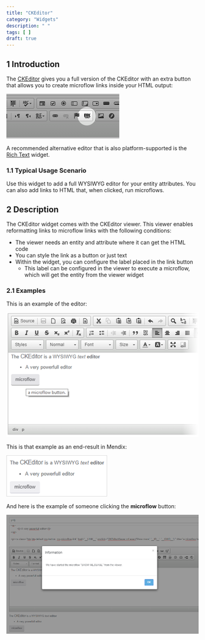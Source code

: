 ```yaml
---
title: "CKEditor"
category: "Widgets"
description: " "
tags: [ ]
draft: true
---
```


## 1 Introduction

The [CKEditor](https://appstore.home.mendix.com/link/app/1715/) gives you a full version of the CKEditor with an extra button that allows you to create microflow links inside your HTML output:

![](attachments/ckeditor/microflow-button.png)

A recommended alternative editor that is also platform-supported is the [Rich Text](https://appstore.home.mendix.com/link/app/74889/) widget.

### 1.1 Typical Usage Scenario

Use this widget to add a full WYSIWYG editor for your entity attributes. You can also add links to HTML that, when clicked, run microflows.

## 2 Description

The CKEditor widget comes with the CKEditor viewer. This viewer enables reformatting links to microflow links with the following conditions:

* The viewer needs an entity and attribute where it can get the HTML code
* You can style the link as a button or just text
* Within the widget, you can configure the label placed in the link button
	* This label can be configured in the viewer to execute a microflow, which will get the entity from the viewer widget

### 2.1 Examples

This is an example of the editor:

![](attachments/ckeditor/editor.png)

This is that example as an end-result in Mendix:

![](attachments/ckeditor/end-result.png)

And here is the example of someone clicking the **microflow** button:

![](attachments/ckeditor/click-button.png)
